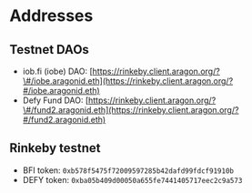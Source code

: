 # Addresses

## Testnet DAOs

* iob.fi \(iobe\) DAO: [https://rinkeby.client.aragon.org/?\#/iobe.aragonid.eth](https://rinkeby.client.aragon.org/?#/iobe.aragonid.eth)
* Defy Fund DAO: [https://rinkeby.client.aragon.org/?\#/fund2.aragonid.eth](https://rinkeby.client.aragon.org/?#/fund2.aragonid.eth)

## Rinkeby testnet

* BFI token: `0xb578f5475f72009597285b42dafd99fdcf91910b`
* DEFY token: `0xba05b409d00050a655fe7441405717eec2c9a573`



